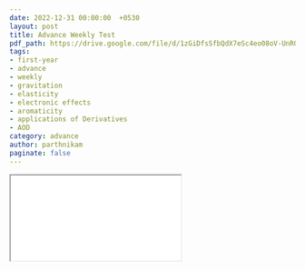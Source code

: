 ```yaml
---
date: 2022-12-31 00:00:00  +0530
layout: post
title: Advance Weekly Test
pdf_path: https://drive.google.com/file/d/1zGiDfsSfbQdX7eSc4eo08oV-UnRQX02c/preview?usp=drive_link
tags: 
- first-year
- advance
- weekly
- gravitation
- elasticity
- electronic effects
- aromaticity
- applications of Derivatives
- AOD
category: advance
author: parthnikam
paginate: false
---
```


<iframe class="embed-pdf" src="{{ page.pdf_path }}#toolbar=0" seamless="seamless" scrolling="no" style="overflow:hidden"></iframe>
